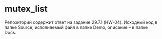 # mutex_list
Репозиторий содержит ответ на задание 29.7.1 (HW-04). Исходный код в папке Source, исполняемый файл в папке Demo, описание – в папке Docs.
